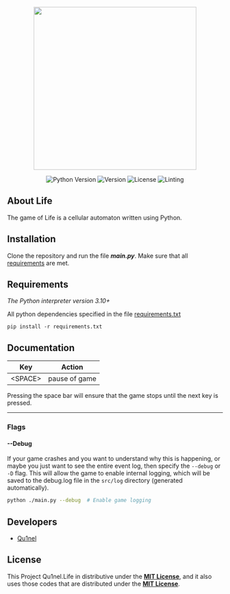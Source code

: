<p align="center">
  <img src="https://github.com/Qu1nel/Life/blob/main/.github/preview.png" width=380px>
</p>

<p align="center">
   <img src="https://img.shields.io/badge/Python-3.10-blueviolet" alt="Python Version">
   <img src="https://img.shields.io/github/v/release/Qu1nel/Life" alt="Version">
   <img src="https://img.shields.io/github/license/Qu1nel/Life?color=g" alt="License" />
   <img src="https://img.shields.io/github/actions/workflow/status/Qu1nel/Life/pylint_mypy.yml?label=Linting&logo=github" alt="Linting"/>
</p>

## About Life

The game of Life is a cellular automaton written using Python.

## Installation

Clone the repository and run the file ***main.py***.
Make sure that all [requirements](#requirements) are met.

## Requirements

_The Python interpreter version 3.10+_

All python dependencies specified in the file [requirements.txt](./requirements.txt)

    pip install -r requirements.txt

## Documentation

| Key      | Action        |
|----------|---------------|
| \<SPACE> | pause of game |

Pressing the space bar will ensure that the game stops until the next key is pressed.

---

### Flags

#### --Debug
If your game crashes and you want to understand why this is happening, or maybe you just want to see the entire
event log, then specify the `--debug` or `-D` flag. This will allow the game to enable internal logging, which will
be saved to the debug.log file in the `src/log` directory (generated automatically).

```bash
python ./main.py --debug  # Enable game logging
```

## Developers

- [Qu1nel](https://github.com/Qu1nel)

License
---
This Project Qu1nel.Life in distributive under the __[MIT License](./LICENSE)__, and it also uses those codes that are
distributed under the __[MIT License](./LICENSE)__.

